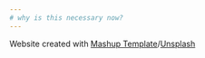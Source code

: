 ```yaml
---
# why is this necessary now?
---
```

Website created with [Mashup Template](http://www.mashup-template.com/)/[Unsplash](https://www.unsplash.com/)